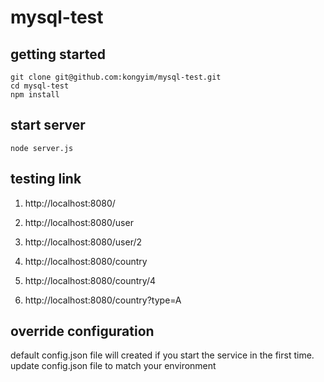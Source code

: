 # mysql-test

## getting started
```
git clone git@github.com:kongyim/mysql-test.git
cd mysql-test
npm install
```

## start server
```
node server.js
```

## testing link

1. http://localhost:8080/

1. http://localhost:8080/user

1. http://localhost:8080/user/2

1. http://localhost:8080/country

1. http://localhost:8080/country/4

1. http://localhost:8080/country?type=A

## override configuration
default config.json file will created if you start the service in the first time.
update config.json file to match your environment
